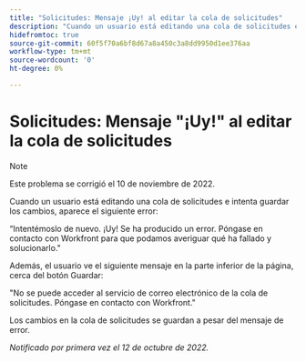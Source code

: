 ```yaml
---
title: "Solicitudes: Mensaje ¡Uy! al editar la cola de solicitudes"
description: "Cuando un usuario está editando una cola de solicitudes e intenta guardar los cambios, aparece un error."
hidefromtoc: true
source-git-commit: 60f5f70a6bf8d67a8a450c3a8dd9950d1ee376aa
workflow-type: tm+mt
source-wordcount: '0'
ht-degree: 0%

---
```



# Solicitudes: Mensaje &quot;¡Uy!&quot; al editar la cola de solicitudes

>[!NOTE]
>
>Este problema se corrigió el 10 de noviembre de 2022.

Cuando un usuario está editando una cola de solicitudes e intenta guardar los cambios, aparece el siguiente error:

“Intentémoslo de nuevo. ¡Uy! Se ha producido un error. Póngase en contacto con Workfront para que podamos averiguar qué ha fallado y solucionarlo.&quot;

Además, el usuario ve el siguiente mensaje en la parte inferior de la página, cerca del botón Guardar:

&quot;No se puede acceder al servicio de correo electrónico de la cola de solicitudes. Póngase en contacto con Workfront.&quot;

Los cambios en la cola de solicitudes se guardan a pesar del mensaje de error.

_Notificado por primera vez el 12 de octubre de 2022._

